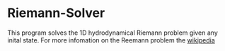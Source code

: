 # Riemann-Solver

This program solves the 1D hydrodynamical Riemann problem given any inital state. For more infomation on the Reemann problem the [wikipedia ](https://en.wikipedia.org/wiki/Riemann_problem#:~:text=A%20Riemann%20problem%2C%20named%20after,in%20the%20domain%20of%20interest) 
